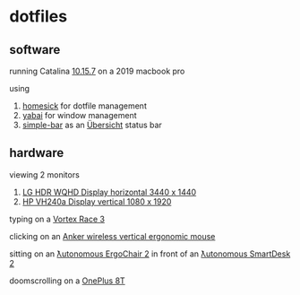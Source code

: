 # dotfiles

## software
running Catalina [10.15.7](https://support.apple.com/kb/DL2051?locale=en_US) on a 2019 macbook pro

using 
1. [homesick](https://github.com/technicalpickles/homesick) for dotfile management
2. [yabai](https://github.com/koekeishiya/yabai) for window management
3. [simple-bar](https://github.com/Jean-Tinland/simple-bar) as an [Übersicht](https://github.com/felixhageloh/uebersicht) status bar

## hardware

viewing 2 monitors
1. [LG HDR WQHD Display horizontal 3440 x 1440](https://www.amazon.com/LG-34WN80C-B-inch-Connectivity-Compatibility/dp/B07YGZ7C1K/ref=sxts_sxwds-bia-wc-nc-drs1_0)
2. [HP VH240a Display vertical 1080 x 1920](https://www.amazon.com/HP-23-8-inch-Adjustment-Speakers-VH240a/dp/B072M34RQC)

typing on a [Vortex Race 3](https://mechanicalkeyboards.com/shop/index.php?l=product_detail&p=3917)

clicking on an [Anker wireless vertical ergonomic mouse](https://www.amazon.com/Anker-Wireless-Vertical-Ergonomic-Optical/dp/B00BIFNTMC/ref=sr_1_3)

sitting on an [ƛutonomous ErgoChair 2](https://www.autonomous.ai/office-chairs/ergonomic-chair?option20=54) in front of an [ƛutonomous SmartDesk 2](https://www.autonomous.ai/standing-desks/smartdesk-2-home?option1=1&option2=7&option16=36&option17=1881)

doomscrolling on a [OnePlus 8T](https://www.oneplus.com/8t)
